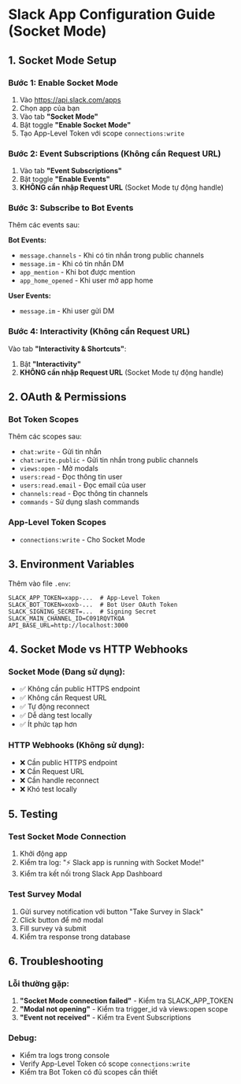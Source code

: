 # Slack App Configuration Guide (Socket Mode)

## 1. Socket Mode Setup

### Bước 1: Enable Socket Mode
1. Vào https://api.slack.com/apps
2. Chọn app của bạn
3. Vào tab **"Socket Mode"**
4. Bật toggle **"Enable Socket Mode"**
5. Tạo App-Level Token với scope `connections:write`

### Bước 2: Event Subscriptions (Không cần Request URL)
1. Vào tab **"Event Subscriptions"**
2. Bật toggle **"Enable Events"**
3. **KHÔNG cần nhập Request URL** (Socket Mode tự động handle)

### Bước 3: Subscribe to Bot Events
Thêm các events sau:

**Bot Events:**
- `message.channels` - Khi có tin nhắn trong public channels
- `message.im` - Khi có tin nhắn DM
- `app_mention` - Khi bot được mention
- `app_home_opened` - Khi user mở app home

**User Events:**
- `message.im` - Khi user gửi DM

### Bước 4: Interactivity (Không cần Request URL)
Vào tab **"Interactivity & Shortcuts"**:
1. Bật **"Interactivity"**
2. **KHÔNG cần nhập Request URL** (Socket Mode tự động handle)

## 2. OAuth & Permissions

### Bot Token Scopes
Thêm các scopes sau:
- `chat:write` - Gửi tin nhắn
- `chat:write.public` - Gửi tin nhắn trong public channels
- `views:open` - Mở modals
- `users:read` - Đọc thông tin user
- `users:read.email` - Đọc email của user
- `channels:read` - Đọc thông tin channels
- `commands` - Sử dụng slash commands

### App-Level Token Scopes
- `connections:write` - Cho Socket Mode

## 3. Environment Variables

Thêm vào file `.env`:
```env
SLACK_APP_TOKEN=xapp-...  # App-Level Token
SLACK_BOT_TOKEN=xoxb-...  # Bot User OAuth Token
SLACK_SIGNING_SECRET=...  # Signing Secret
SLACK_MAIN_CHANNEL_ID=C091RQVTKQA
API_BASE_URL=http://localhost:3000
```

## 4. Socket Mode vs HTTP Webhooks

### Socket Mode (Đang sử dụng):
- ✅ Không cần public HTTPS endpoint
- ✅ Không cần Request URL
- ✅ Tự động reconnect
- ✅ Dễ dàng test locally
- ✅ Ít phức tạp hơn

### HTTP Webhooks (Không sử dụng):
- ❌ Cần public HTTPS endpoint
- ❌ Cần Request URL
- ❌ Cần handle reconnect
- ❌ Khó test locally

## 5. Testing

### Test Socket Mode Connection
1. Khởi động app
2. Kiểm tra log: "⚡️ Slack app is running with Socket Mode!"
3. Kiểm tra kết nối trong Slack App Dashboard

### Test Survey Modal
1. Gửi survey notification với button "Take Survey in Slack"
2. Click button để mở modal
3. Fill survey và submit
4. Kiểm tra response trong database

## 6. Troubleshooting

### Lỗi thường gặp:
1. **"Socket Mode connection failed"** - Kiểm tra SLACK_APP_TOKEN
2. **"Modal not opening"** - Kiểm tra trigger_id và views:open scope
3. **"Event not received"** - Kiểm tra Event Subscriptions

### Debug:
- Kiểm tra logs trong console
- Verify App-Level Token có scope `connections:write`
- Kiểm tra Bot Token có đủ scopes cần thiết 